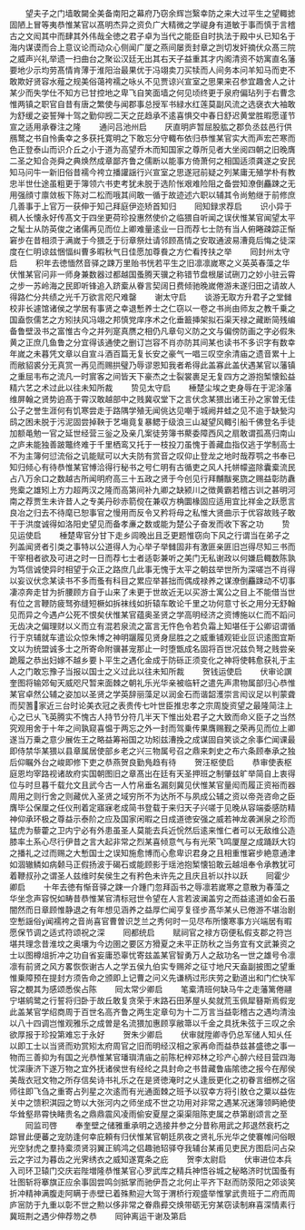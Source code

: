 <!-- { "loadSidebar": true } -->
　　望夫子之门墙敢闚全美备南阳之幕府乃窃余辉岂繄幸防之来大过平生之望輙摅固陋上冒等夷恭惟某官以髙明杰异之资负广大精微之学禔身有道敏于事而慎于言稽古之文闳其中而肆其外伟哉全徳之君子卓为当代之能臣自时执法于殿中乆已知名于海内谋谟而合上意议论而动众心侧闻广厦之燕间屡贡封章之剀切发奸摘伏众髙三院之威声兴礼举遗一扫曲台之聚讼汉廷无出其右天子益重其才内阁清资不妨寓直名藩要地少示均劳髙情肯薄于淮阳治最果优于冯翊卖刀买犊而人间务本问羊知马而吏不敢欺好贤容水薤之规美俗蔼袴襦之咏乆不见贾谅兴宣室之思果来召参宜趣舍人之计某少而失学仕不知方已甘控地之卑飞自笑面墙之何见顷终更于泉府偏玷列于右曹念惟两镇之职官自昔有唐之繁使与闻郡事总授军书緑水红莲莫副风流之选襃衣大袖敢为舒缓之姿誓殚十驾之勤仰觊二天之芘趋承不逺喜惧交中春日舒迟黄堂胜暇愿谨节宣之适用承眷注之隆
　　通问吕池州启
　　厌直明庐暂屈股肱之郡负丞兹邑行供鴈鹜之书自怜夤幸之多获托寛明之下敢忘分守輙布依归恭惟某官实大而声宏芒寒而色正登泰山而识介丘之小于道为高望乔木而知国家之尊所见者大坐阅四朝之旧晚膺二圣之知合尧舜之典焕然成章鄙齐鲁之儒断以能事方倚萧何之相国适须龚遂之安民知马问牛一新旧俗昔襦今袴立播讙謡行兴宣室之思遂冠前疑之列某庸无殖学朴有教忠半世仕途虽粗更于簿领六书吏考犹未脱于选阶怅艰难险阻之备尝知潦倒麤踈之无用强顔寸廪敛板下陈对二松而哦其间敢一循于故迹述六职以辅其令尚勉继于前修庶几善事于上官万一获伸于知己拜庭伊迩矫首知归
　　囘知録求荐启
　　识小异于稠人长懐永好传髙文于四坐更荷珍投惠然使价之临猥自听闻之误伏惟某官闻望太平之髦士从防英俊之诸儒再见而位上卿难量逺业一日而荐七士防有当人俯睠疎踪正惭窘步在昔相须于满嵗于今猥乏于衍章祭灶请邻顾髙情之安取通波易漕竟后悔之徒深度在仁明谅兹悃愊纠曹多暇秋气日佳愿加尊飬之方伫看抟扶之举
　　囘封州太守启
　　积年去徳愐然音驿之踈万里贻书恍若平生之旧凛凛嵗寒之义英英春藻之华伏惟某官问非一师身兼数器过都越国蚤腾天骥之称错节盘根屡试硎刀之妙小驻云霄之步一苏岭海之民即听锋追入跻槖从眷言契阔日费倾驰晚嵗倦游未遂归田之请故人得路伫分共绩之光千万欲言咫尺难罄
　　谢太守启
　　谈游无取方升君子之堂雠校非长遽馆诸侯之学居有事贤之幸退慙养士之仁窃以一卷之书尚由师友之教千乗之国盍恢儒艺之方矧扶风冯翊之邦慎党庠序术之化垂籖挿架拟石渠天禄之藏断简残编备鲁壁汲书之富惟古今之并列寔真赝之相仍凡章句义防之文与偏傍防画之字必假朱黄之正庶几鱼鲁之分宜得该通使之删订岂容不肖亦防其间某也读书不多识字有数幸年嵗之未暮凭文章以自宣斗酒百篇无复长安之豪气一唱三叹空余清庙之遗音累十上而敝貂裘分无真赏一再见而赐拱璧乃辱谬恩知我者希得此盖寡此盖伏遇某官以藩镇之重屈韦布之流凡一时賔客之间皆天下豪杰之士裂裳裹足无复四方之游抱椠懐鈆益精六艺之术过此以往未知所裁
　　贽见太守启
　　棰楚尘埃之吏身辱在于泥涂藩维屏翰之贤势逈髙于霄汉敢越部中之贱冀収堂下之言伏念某猥出诸王孙之家曽无佳公子之誉生涯何有饥寒尝走于路隅学殖无闻佻达见嘲于城阙井蛙之见不逾于缺甃沟鸱之困未脱于污泥固尝掉鞅于艺塲竟复暴鳃于级浪三山凝望风輙引船千佛登名手徒加额黾勉一官之延世经营三釡之及亲几案徒劳簿书藂委障西风之扇敢谓孤髙归南山之庐未能独善跛鼈终难于千里栖鸾又托于一枝投刀虽愧于善藏血指仅逃于学制高士不为主簿何愆流俗之讥能赋可以大夫防有赏音之叹仰止登龙之地时哉荐鹗之书奉已知归倾心有待恭惟某官愽洽得行秘书之号仁明有古循吏之风人托帡幪盗除囊槖流民占八万余口之数越古所闻明府高三十五政之贤于今创见行拜黼黻冕旒之赐益彰防纛兠槖之雄矧上方力超两汉之隆而高第间补九卿之缺颍川之徴黄霸若稽古训之甚明河南之荐贾生未许昔人之专美丹砂赤箭傥在兼収方桷圜椽固应适用宜比祥金之跃愿言良冶之归去不待麾已恕事官之慢用而反令又矜将母之私惟大贤曲示于优容故贱子敢干于洪度诚得如洛阳史望见而备孝亷之数或能为楚公子奋发而收下客之功
　　贽见运使启
　　棰楚卑官分甘下走乡闾晚出且乏更题惟窃向下风之行谓当在弟子之列盖闻贤者引类之事特以公道得人为心举子举雠固非有激匪亲匪旧岂得尽知三书而干宰相者欲及可进之时一日而荐七士者适彰兼听之美门无私谢政以何嫌启輙数陈孰为笃信诚使异时相望于众正之路庶几此事无愧于太平之朝兹举世所为深嗟岂不肖得以妄议伏念某读书不多而蚤有科目之累应举甚拙而偶成禄养之谋潦倒麤踈动不切事凄凉奔走甘为折腰顾方自于山来了未更于世故近无以买游士寓公之目上不能借当世有位之言鞭防疲驽弥缝短橛如拆袜线如折辕车敢论千里之功何意寸长之用分无舒翰见而异之今遇卢公死不恨矣伏惟某官蕴奥圣贤之学高明经济之资博施以仁而不蹈问无齿决之偏理财以义而立有混若泉流之富言无忤色令若负霜上知堪任于公卿诏谓循行于京辅就车遣讼众惊朱博之神明躧履见贤身屈胜之之威重铺观钜业叵识逺图宜斯文以为统盟诚多士之所寄命附骥甚宠那止一时堕甑成名固将百世况兹负弩之贱尝亲跪履之恭出妇嫁不越乡要卜平生之遇化金成于防砾正须变化之神将使韩愈获礼于主人之门敢忘豫子当报以国士之义过此以往未知所裁
　　贺钱运使启
　　伏审论譔奎图将输郊甸天威咫尺暂来面棘之朝礼乐光华亲被临轩之遣先声肃物属部归心恭惟某官卓然公辅之姿加以圣贤之学英辞丽藻足以润金石而谐韶濩崇言闳议足以判蒙聋而契蓍家近三台时论美衣冠之表贵传七叶世臣推忠孝之宗周旋资望之最隆简注上心之已乆飞英腾实不愧古人持节分符几半天下惟出处君子之大致而命义臣子之当然究观用舍于十年之间孰窥喜愠于两忘之外一封而驾乗传果膺赐觐之荣再见而位上卿遂当万乗之意少展佐王之略益筹裕国之功矧兹漕挽之成谋固自笑谈之余事伫闻课最即侍禁华某猥以县章属居使部乡老之兴三物属号召之鼎来刺史之布六条顾奉承之独后仰瞩外台之峻即修下吏之恭燕贺良勤鳬趋有待
　　贺汪枢使启
　　恭审使表枢庭恩均宰路视诸故府实国朝图旧之章髙出在廷有天圣押班之制肇兹旷举简自上衷得位与时旦暮千载允文且武今古一人竹帛垂名漏刻冀见伏惟某官量闳而履正资裕而器周用之则行舍之则藏优入圣贤之域穷所不为达所不与夙成公辅之资以帝尧咨命之臣膺毕公保厘之任仪刑着定寤寐老成简书登载于来归天子兴嗟于见晚从容端委感防精神仰承环极之尊益示泰阶之应及国家闲暇之日成道徳安强之威若神龙袭渊泉之珍而猛虎为藜藿之卫内宁必有外患虽圣人莫能去兵近恱然后逺来惟仁者可以无敌维公造膝率土系心尽行伊昔之言大起非常之烈某喜倾意气与有光荣飞鸣厦屋之成踊跃大钧之播礼之过而赐之大慙国士之误知施愈博而心愈卑识君身之且相重惟窘步絶意通津如涸辙鳞如病颡马正假扬波于碣石或能顾影于瑶池抱椠懐铅敢云越俎奉令承教犹可着鞭叔孙之谓圣人兹维时矣侯生之有矜色未许先之且庆且祈以抃以跃
　　囘霍少卿启
　　十年去徳有惭音驿之踈一介踵门忽拜函书之辱凛若嵗寒之意散为春藻之华坐念声容怳如畴昔恭惟某官清标冠世令望在人言若波澜盖穷之而益逺道如金石虽闇然而日章顾惟静退之有年想见涵养之益厚伫闻亨复径步髙华某乆已倦游不堪治剧空慙謡俗闻襦袴之音尚喜官曹曽识芝兰之秀何时一见尽布所懐寒事方兴端居有暇愿保节调之适式符颂祝之深
　　囘都统启
　　赋祠官之禄方窃便私假支郡之符岂堪共理念昔淮坟之奥壤为今边圉之要区方猾夏之未平正防秋之当务宜有文武兼资之士以图樽俎折冲之功自省妄庸恐辜忧寄兹盖某官智勇万人之敌功名一世之雄号令凛凛有前贤之风方畧恢恢谢古人之学五侯九伯实专赐斧之征寸地尺天盍副披图之望重惟乗障预在提封方须告命之颁即上记曹之问义先谦柄过形庆劳之勤道出和门伫快军容之覩其为感颂悉俟占陈
　　囘太常少卿启
　　笔槖清班何缺马牛之走藩篱倦翮宁堪鹓鹭之行誓将归卧于故丘敢复贪荣于末路石田茅屋乆矣就荒玉佩犀簮斯焉假宠此盖某官学绍商周于百世名高齐鲁之两生定章句为十二万言当益彰稽古之遇均清浊以八十四调岂惟观雅乐之成曽是名流猥加惠顾享敝箒以千金之具抚朱弦于三叹之余欲厚报于珍投第难忘于永好
　　贺朱少卿启
　　伏审就陞卿寺仍总军储人知乆任以即工士以当贤而劝赏矧太府周官之旧而明经汉相之家再命而益恭兹甚盛徳之事一物而三善抑为有国之光恭惟某官璠璵清庙之前陈杞梓邓林之珍产心醉六经目营四海忧深康济下遂万物之宜外抚诸侯世有经纶之具封命之书昔藏鲁庙隂徳之报今在邴侯美哉衣冠文物之所存信矣诗书礼乐之在是贤徳淹时之乆逢辰更化之初眷言细桞之宿师往即飞刍之重寄占列星之次逺而有光通面棘之班予以驭幸方将引敖仓之粟以益佐关中之馈积淇园之笴以大张河内之师坐成不世之功用对非常之遇某况迷簿领眄絶使华耸壑昻霄快睹贵名之鼎鼎震风凌雨偷安夏屋之渠渠阻陈吏属之恭第剧颂言之至
　　囘监司啓
　　奉奎壁之储雅重承明之选接井参之分昔称用武之邦退然衰朽之踪冒此便蕃之宠防逢何幸庇頼有归伏惟某官朝廷夙夜之贤礼乐光华之使褰帷问俗眼光空豺虎之羣持槖须贤羽翼正鹓鸿之侣趣驰轺驿夺我辅台某甫见吏民方图启问占朶云之字过为暮齿之光霁绣衣之威知遂寛条之庇
　　贺李太尉启
　　伏审进位本兵入司环卫辕门交庆岩陛増隆恭惟某官心罗武库之精兵神悟谷城之秘略济时忧国蚤有壮图斩将搴旗正应余事固尝鸣剑抵掌而驰伊吾之北何止平齐下赵而防荥阳之郊谈笑折冲精神满腹走阿瞒于赤壁已着殊勲迎大驾于渭桥行观盛举惟掌武贵班于二府而周庐宻防于九重以彰不世之勲以侈非常之眷鼎彛交焕带砺无穷某窃读制麻喜深情素行冀班荆之遇少伸荐笏之恭
　　囘钟离运干谢及第启
